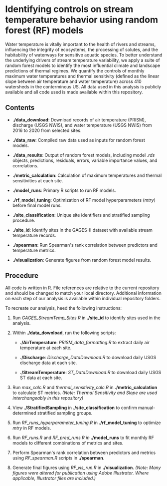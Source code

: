 # Identifying controls on stream temperature behavior using random forest (RF) models

Water temperature is vitally important to the health of rivers and streams, influencing the integrity of ecosystems, the processing of solutes, and the habitability of waterways for sensitive aquatic species. To better understand the underlying drivers of stream temperature variability, we apply a suite of random forest models to identify the most influential climate and landscape predictions of thermal regimes. We quantify the controls of monthly maximum water temperatures and thermal sensitivity (defined as the linear slope between air temperature and water temperature) across 410 watersheds in the conterminous US. All data used in this analysis is publicly available and all code used is made available within this repository.

## Contents

-   **./data_download**: Download records of air temperature (PRISM), discharge (USGS NWIS), and water temperature (USGS NWIS) from 2016 to 2020 from selected sites.

-   **./data_raw**: Compiled raw data used as inputs for random forest models.

-   **./data_results**: Output of random forest models, including model *.rds* objects, predictions, residuals, errors, variable importance values, and correlations.

-   **./metric_calculation**: Calculation of maximum temperatures and thermal sensitivities at each site.

-   **./model_runs**: Primary R scripts to run RF models.

-   **./rf_model_tuning**: Optimization of RF model hyperparameters (*mtry*) before final model runs.

-   **./site_classification**: Unique site identifiers and stratified sampling procedure.

-   **./site_id**: Identify sites in the GAGES-II dataset with available stream temperature records.

-   **./spearman**: Run Spearman's rank correlation between predictors and temperature metrics.

-   **./visualization**: Generate figures from random forest model results.

## Procedure

All code is written in R. File references are relative to the current repository and should be changed to match your local directory. Additional information on each step of our analysis is available within individual repository folders.

To recreate our analysis, heed the following instructions:

1.  Run *GAGES_StreamTemp_Sites.R* in **./site_id** to identify sites used in the analysis.

2.  Within **./data_download**, run the following scripts:

    -   **./AirTemperature**: *PRISM_data_formatting.R* to extract daily air temperature at each site.

    -   **./Discharge**: *Discharge_DataDownload.R* to download daily USGS discharge data at each site.

    -   **./StreamTemperature**: *ST_DataDownload.R* to download daily USGS ST data at each site.

3.  Run *max_calc.R* and *thermal_sensitivity_calc.R* in **./metric_calculation** to calculate ST metrics. *(Note: Thermal Sensitivity and Slope are used interchangeably in this repository)*

4.  View **./StratifiedSampling** in **./site_classification** to confirm manual-determined stratified sampling groups.

5.  Run *RF_runs_hyperparameter_tuning.R* in **./rf_model_tuning** to optimize *mtry* in RF models.

6.  Run *RF_runs.R* and *RF_pred_runs.R in* **./model_runs** to fit monthly RF models to different combinations of metrics and sites.

7.  Perform Spearman's rank correlation between predictors and metrics using *RF_spearman.R* scripts in **./spearman**.

8.   Generate final figures using *RF_vis_run.R* in **./visualization**. *(Note: Many figures were altered for publication using Adobe Illustrator. Where applicable, Illustrator files are included.)*
